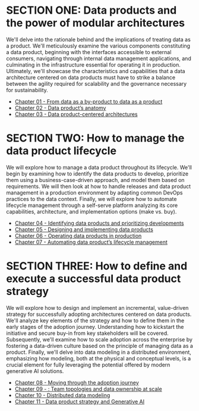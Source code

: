 # SECTION ONE: Data products and the power of modular architectures 
We'll delve into the rationale behind and the implications of treating data as a product. We'll meticulously examine the various components constituting a data product, beginning with the interfaces accessible to external consumers, navigating through internal data management applications, and culminating in the infrastructure essential for operating it in production. Ultimately, we'll showcase the characteristics and capabilities that a data architecture centered on data products must have to strike a balance between the agility required for scalability and the governance necessary for sustainability. 

* [Chapter 01 - From data as a by-product to data as a product](./Chapter01/OUTLINE.md)
* [Chapter 02 - Data product’s anatomy](./Chapter02/OUTLINE.md)
* [Chapter 03 - Data product-centered architectures](./Chapter03/OUTLINE.md)

# SECTION TWO: How to manage the data product lifecycle
We will explore how to manage a data product throughout its lifecycle. We'll begin by examining
how to identify the data products to develop, prioritize them using a business-case-driven approach, and
model them based on requirements. We will then look at how to handle releases and data product
management in a production environment by adapting common DevOps practices to the data
context. Finally, we will explore how to automate lifecycle management through a self-serve
platform analyzing its core capabilities, architecture, and implementation options (make vs. buy).

* [Chapter 04 - Identifying data products and prioritizing developments](./Chapter04/OUTLINE.md)
* [Chapter 05 - Designing and implementing data products](./Chapter05/OUTLINE.md)
* [Chapter 06 - Operating data products in production](./Chapter06/OUTLINE.md)
* [Chapter 07 - Automating data product’s lifecycle management](./Chapter07/OUTLINE.md)

# SECTION THREE: How to define and execute a successful data product strategy

We will explore how to design and implement an incremental, value-driven strategy for successfully
adopting architectures centered on data products. We'll analyze key elements of the strategy and
how to define them in the early stages of the adoption journey. Understanding how to kickstart the
initiative and secure buy-in from key stakeholders will be covered. Subsequently, we'll examine how
to scale adoption across the enterprise by fostering a data-driven culture based on the principle of
managing data as a product. Finally, we'll delve into data modeling in a distributed environment,
emphasizing how modeling, both at the physical and conceptual levels, is a crucial element for fully
leveraging the potential offered by modern generative AI solutions.

* [Chapter 08 - Moving through the adoption journey](./Chapter08/OUTLINE.md)
* [Chapter 09 - : Team topologies and data ownership at scale](./Chapter09/OUTLINE.md)
* [Chapter 10 - Distributed data modeling](./Chapter10/OUTLINE.md)
* [Chapter 11 - Data product strategy and Generative AI](./Chapter11/OUTLINE.md)
